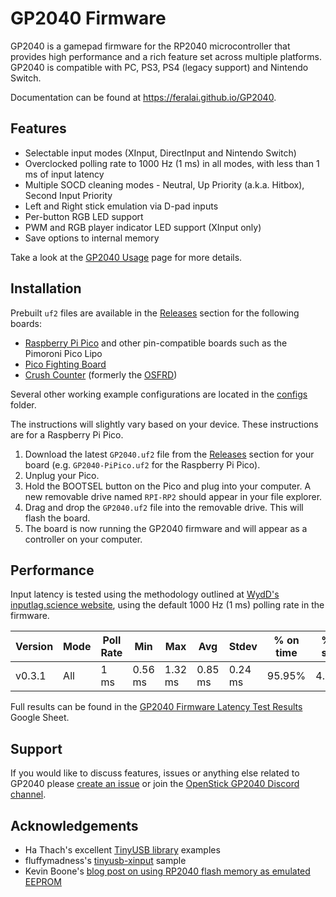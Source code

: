 # GP2040 Firmware

GP2040 is a gamepad firmware for the RP2040 microcontroller that provides high performance and a rich feature set across multiple platforms. GP2040 is compatible with PC, PS3, PS4 (legacy support) and Nintendo Switch.

Documentation can be found at <https://feralai.github.io/GP2040>.

## Features

* Selectable input modes (XInput, DirectInput and Nintendo Switch)
* Overclocked polling rate to 1000 Hz (1 ms) in all modes, with less than 1 ms of input latency
* Multiple SOCD cleaning modes - Neutral, Up Priority (a.k.a. Hitbox), Second Input Priority
* Left and Right stick emulation via D-pad inputs
* Per-button RGB LED support
* PWM and RGB player indicator LED support (XInput only)
* Save options to internal memory

Take a look at the [GP2040 Usage](https://feralai.github.io/GP2040/#/usage) page for more details.

## Installation

Prebuilt `uf2` files are available in the [Releases](https://github.com/FeralAI/GP2040/releases) section for the following boards:

* [Raspberry Pi Pico](https://github.com/FeralAI/GP2040/tree/main/configs/Pico) and other pin-compatible boards such as the Pimoroni Pico Lipo
* [Pico Fighting Board](https://github.com/FeralAI/GP2040-Config-PicoFightingBoard/)
* [Crush Counter](https://github.com/FeralAI/GP2040/tree/main/configs/CrushCounter) (formerly the [OSFRD](https://github.com/FeralAI/GP2040/tree/main/configs/OSFRD))

Several other working example configurations are located in the [configs](https://github.com/FeralAI/GP2040/tree/main/configs) folder.

The instructions will slightly vary based on your device. These instructions are for a Raspberry Pi Pico.

1. Download the latest `GP2040.uf2` file from the [Releases](https://github.com/FeralAI/GP2040/releases) section for your board (e.g. `GP2040-PiPico.uf2` for the Raspberry Pi Pico).
1. Unplug your Pico.
1. Hold the BOOTSEL button on the Pico and plug into your computer. A new removable drive named `RPI-RP2` should appear in your file explorer.
1. Drag and drop the `GP2040.uf2` file into the removable drive. This will flash the board.
1. The board is now running the GP2040 firmware and will appear as a controller on your computer.

## Performance

Input latency is tested using the methodology outlined at [WydD's inputlag.science website](https://inputlag.science/controller/methodology), using the default 1000 Hz (1 ms) polling rate in the firmware.

| Version | Mode | Poll Rate | Min | Max | Avg | Stdev | % on time | %1f skip | %2f skip |
| - | - | - | - | - | - | - | - | - | - |
| v0.3.1 | All | 1 ms | 0.56 ms | 1.32 ms | 0.85 ms | 0.24 ms | 95.95% | 4.05% | 0% |

Full results can be found in the [GP2040 Firmware Latency Test Results](https://docs.google.com/spreadsheets/d/1eeX0SCOYnUDZMYzt_69wDpjnB_XUtvsfvHJYxxgTj28/edit#gid=1559471406) Google Sheet.

## Support

If you would like to discuss features, issues or anything else related to GP2040 please [create an issue](https://github.com/FeralAI/GP2040/issues/new) or join the [OpenStick GP2040 Discord channel](https://discord.gg/ABQafnty).

## Acknowledgements

* Ha Thach's excellent [TinyUSB library](https://github.com/hathach/tinyusb) examples
* fluffymadness's [tinyusb-xinput](https://github.com/fluffymadness/tinyusb-xinput) sample
* Kevin Boone's [blog post on using RP2040 flash memory as emulated EEPROM](https://kevinboone.me/picoflash.html)
